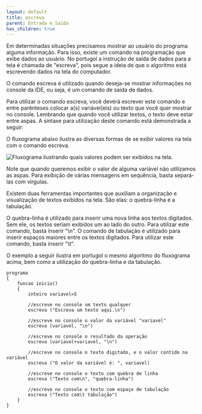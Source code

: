 ```yaml
---
layout: default
title: escreva
parent: Entrada e Saída
has_children: true
---
```


Em determinadas situações precisamos mostrar ao usuário do programa alguma informação. Para isso, existe um comando na programação que exibe dados ao usuário. No portugol a instrução de saída de dados para a tela é chamada de "escreva", pois segue a ideia de que o algoritmo está escrevendo dados na tela do computador.

O comando escreva é utilizado quando deseja-se mostrar informações no console da IDE, ou seja, é um comando de saída de dados.

Para utilizar o comando escreva, você deverá escrever este comando e entre parênteses colocar a(s) variável(eis) ou texto que você quer mostrar no console. Lembrando que quando você utilizar textos, o texto deve estar entre aspas. A sintaxe para utilização deste comando está demonstrada a seguir:

O fluxograma abaixo ilustra as diversas formas de se exibir valores na tela com o comando escreva.

![Fluxograma ilustrando quais valores podem ser exibidos na tela.](../../../recursos/imagens/${tema}/Escreva.png)

Note que quando queremos exibir o valor de alguma variável não utilizamos as aspas. Para exibição de várias mensagens em sequência, basta separá-las com vírgulas.

Existem duas ferramentas importantes que auxiliam a organização e visualização de textos exibidos na tela. São elas: o quebra-linha e a tabulação.

O quebra-linha é utilizado para inserir uma nova linha aos textos digitados. Sem ele, os textos seriam exibidos um ao lado do outro. Para utilizar este comando, basta inserir "\n". O comando de tabulação é utilizado para inserir espaços maiores entre os textos digitados. Para utilizar este comando, basta inserir "\t".

O exemplo a seguir ilustra em portugol o mesmo algoritmo do fluxograma acima, bem como a utilização do quebra-linha e da tabulação.

```
programa
{
    funcao inicio()
    {
        inteiro variavel=5

        //escreve no console um texto qualquer
        escreva ("Escreva um texto aqui.\n")

        //escreve no console o valor da variável "variavel"
        escreva (variavel, "\n")

        //escreve no console o resultado da operação
        escreva (variavel+variavel, "\n")

        //escreve no console o texto digitado, e o valor contido na variável
        escreva ("O valor da variável é: ", variavel)		
		
		//escreve no console o texto com quebra de linha
		escreva ("Texto com\n", "quebra-linha")		
		
		//escreve no console o texto com espaço de tabulação
		escreva ("Texto com\t tabulação")
    }
}

```

